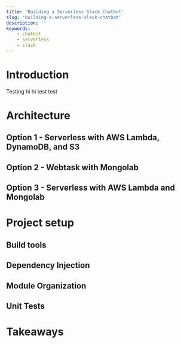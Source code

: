 ```yaml
---
title: 'Building a Serverless Slack Chatbot'
slug: 'building-a-serverless-slack-chatbot'
description: ''
keywords: 
    - chatbot
    - serverless
    - slack
---
```

# Introduction

Testing hi hi test test

# Architecture

## Option 1 - Serverless with AWS Lambda, DynamoDB, and S3

## Option 2 - Webtask with Mongolab

## Option 3 - Serverless with AWS Lambda and Mongolab

# Project setup

## Build tools

## Dependency Injection

## Module Organization

## Unit Tests

# Takeaways